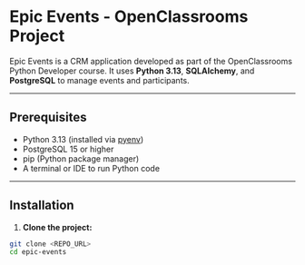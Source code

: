 # Epic Events - OpenClassrooms Project

Epic Events is a CRM application developed as part of the OpenClassrooms Python Developer course. It uses **Python 3.13**, **SQLAlchemy**, and **PostgreSQL** to manage events and participants.

---

## Prerequisites

- Python 3.13 (installed via [pyenv](https://github.com/pyenv/pyenv))
- PostgreSQL 15 or higher
- pip (Python package manager)
- A terminal or IDE to run Python code

---

## Installation

1. **Clone the project:**
```bash
git clone <REPO_URL>
cd epic-events
